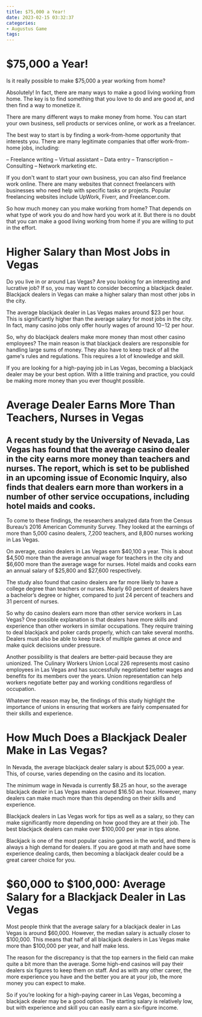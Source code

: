 ```yaml
---
title: $75,000 a Year!
date: 2023-02-15 03:32:37
categories:
- Augustus Game
tags:
---
```



#  $75,000 a Year!

Is it really possible to make $75,000 a year working from home?

Absolutely! In fact, there are many ways to make a good living working from home. The key is to find something that you love to do and are good at, and then find a way to monetize it.

There are many different ways to make money from home. You can start your own business, sell products or services online, or work as a freelancer.

The best way to start is by finding a work-from-home opportunity that interests you. There are many legitimate companies that offer work-from-home jobs, including:

– Freelance writing
 – Virtual assistant
 – Data entry 
 – Transcription 
 – Consulting 
 – Network marketing 
 etc.

If you don't want to start your own business, you can also find freelance work online. There are many websites that connect freelancers with businesses who need help with specific tasks or projects. Popular freelancing websites include UpWork, Fiverr, and Freelancer.com.

So how much money can you make working from home? That depends on what type of work you do and how hard you work at it. But there is no doubt that you can make a good living working from home if you are willing to put in the effort.

#  Higher Salary than Most Jobs in Vegas 
Do you live in or around Las Vegas? Are you looking for an interesting and lucrative job? If so, you may want to consider becoming a blackjack dealer. Blackjack dealers in Vegas can make a higher salary than most other jobs in the city. 

The average blackjack dealer in Las Vegas makes around $23 per hour. This is significantly higher than the average salary for most jobs in the city. In fact, many casino jobs only offer hourly wages of around $10-$12 per hour. 

So, why do blackjack dealers make more money than most other casino employees? The main reason is that blackjack dealers are responsible for handling large sums of money. They also have to keep track of all the game's rules and regulations. This requires a lot of knowledge and skill. 

If you are looking for a high-paying job in Las Vegas, becoming a blackjack dealer may be your best option. With a little training and practice, you could be making more money than you ever thought possible.

#  Average Dealer Earns More Than Teachers, Nurses in Vegas 

## A recent study by the University of Nevada, Las Vegas has found that the average casino dealer in the city earns more money than teachers and nurses. The report, which is set to be published in an upcoming issue of Economic Inquiry, also finds that dealers earn more than workers in a number of other service occupations, including hotel maids and cooks.

To come to these findings, the researchers analyzed data from the Census Bureau’s 2016 American Community Survey. They looked at the earnings of more than 5,000 casino dealers, 7,200 teachers, and 8,800 nurses working in Las Vegas.

On average, casino dealers in Las Vegas earn $40,100 a year. This is about $4,500 more than the average annual wage for teachers in the city and $6,600 more than the average wage for nurses. Hotel maids and cooks earn an annual salary of $25,800 and $27,600 respectively.

The study also found that casino dealers are far more likely to have a college degree than teachers or nurses. Nearly 60 percent of dealers have a bachelor’s degree or higher, compared to just 24 percent of teachers and 31 percent of nurses.

So why do casino dealers earn more than other service workers in Las Vegas? One possible explanation is that dealers have more skills and experience than other workers in similar occupations. They require training to deal blackjack and poker cards properly, which can take several months. Dealers must also be able to keep track of multiple games at once and make quick decisions under pressure.

Another possibility is that dealers are better-paid because they are unionized. The Culinary Workers Union Local 226 represents most casino employees in Las Vegas and has successfully negotiated better wages and benefits for its members over the years. Union representation can help workers negotiate better pay and working conditions regardless of occupation.

Whatever the reason may be, the findings of this study highlight the importance of unions in ensuring that workers are fairly compensated for their skills and experience.

#  How Much Does a Blackjack Dealer Make in Las Vegas? 

In Nevada, the average blackjack dealer salary is about $25,000 a year. This, of course, varies depending on the casino and its location. 

The minimum wage in Nevada is currently $8.25 an hour, so the average blackjack dealer in Las Vegas makes around $16.50 an hour. However, many dealers can make much more than this depending on their skills and experience. 

Blackjack dealers in Las Vegas work for tips as well as a salary, so they can make significantly more depending on how good they are at their job. The best blackjack dealers can make over $100,000 per year in tips alone. 

Blackjack is one of the most popular casino games in the world, and there is always a high demand for dealers. If you are good at math and have some experience dealing cards, then becoming a blackjack dealer could be a great career choice for you.

#  $60,000 to $100,000: Average Salary for a Blackjack Dealer in Las Vegas

Most people think that the average salary for a blackjack dealer in Las Vegas is around $60,000. However, the median salary is actually closer to $100,000. This means that half of all blackjack dealers in Las Vegas make more than $100,000 per year, and half make less.

The reason for the discrepancy is that the top earners in the field can make quite a bit more than the average. Some high-end casinos will pay their dealers six figures to keep them on staff. And as with any other career, the more experience you have and the better you are at your job, the more money you can expect to make.

So if you’re looking for a high-paying career in Las Vegas, becoming a blackjack dealer may be a good option. The starting salary is relatively low, but with experience and skill you can easily earn a six-figure income.